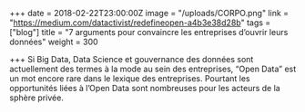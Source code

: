 +++
date = 2018-02-22T23:00:00Z
image = "/uploads/CORPO.png"
link = "https://medium.com/datactivist/redefineopen-a4b3e38d28b"
tags = ["blog"]
title = "7 arguments pour convaincre les entreprises d’ouvrir leurs données"
weight = 300

+++
Si Big Data, Data Science et gouvernance des données sont actuellement des termes à la mode au sein des entreprises, “Open Data” est un mot encore rare dans le lexique des entreprises. Pourtant les opportunités liées à l’Open Data sont nombreuses pour les acteurs de la sphère privée.